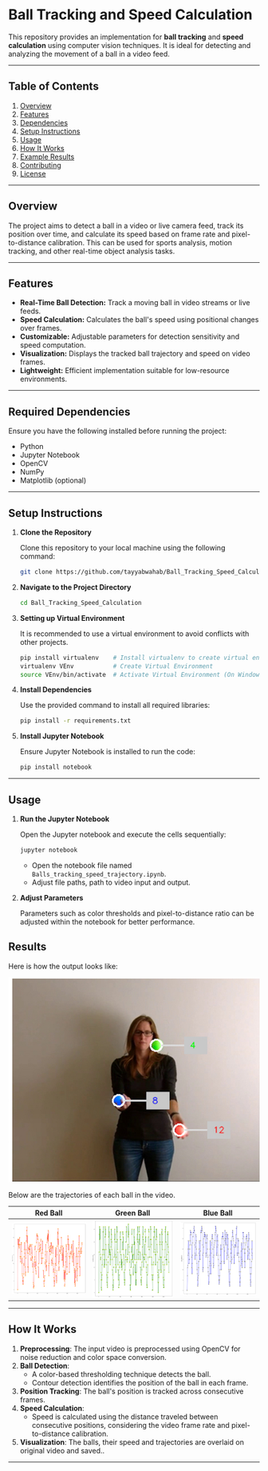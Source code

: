 # Ball Tracking and Speed Calculation

This repository provides an implementation for **ball tracking** and **speed calculation** using computer vision techniques. It is ideal for detecting and analyzing the movement of a ball in a video feed.

---

## Table of Contents

1. [Overview](#overview)
2. [Features](#features)
3. [Dependencies](#dependencies)
4. [Setup Instructions](#setup-instructions)
5. [Usage](#usage)
6. [How It Works](#how-it-works)
7. [Example Results](#example-results)
8. [Contributing](#contributing)
9. [License](#license)

---

## Overview

The project aims to detect a ball in a video or live camera feed, track its position over time, and calculate its speed based on frame rate and pixel-to-distance calibration. This can be used for sports analysis, motion tracking, and other real-time object analysis tasks.

---

## Features

- **Real-Time Ball Detection:** Track a moving ball in video streams or live feeds.
- **Speed Calculation:** Calculates the ball's speed using positional changes over frames.
- **Customizable:** Adjustable parameters for detection sensitivity and speed computation.
- **Visualization:** Displays the tracked ball trajectory and speed on video frames.
- **Lightweight:** Efficient implementation suitable for low-resource environments.

---

## Required Dependencies

Ensure you have the following installed before running the project:

- Python
- Jupyter Notebook
- OpenCV
- NumPy
- Matplotlib (optional)

---

## Setup Instructions

1. **Clone the Repository**

   Clone this repository to your local machine using the following command:

   ```bash
   git clone https://github.com/tayyabwahab/Ball_Tracking_Speed_Calculation.git
   ```

2. **Navigate to the Project Directory**

   ```bash
   cd Ball_Tracking_Speed_Calculation
   ```
3. **Setting up Virtual Environment**

   It is recommended to use a virtual environment to avoid conflicts with other projects.

   ```bash
   pip install virtualenv    # Install virtualenv to create virtual environments1
   virtualenv VEnv           # Create Virtual Environment
   source VEnv/bin/activate  # Activate Virtual Environment (On Windows use `VEnv\Scripts\activate)`
   ```

4. **Install Dependencies**

   Use the provided command to install all required libraries:

   ```bash
   pip install -r requirements.txt
   ```

5. **Install Jupyter Notebook**

   Ensure Jupyter Notebook is installed to run the code:

   ```bash
   pip install notebook
   ```
---

## Usage

1. **Run the Jupyter Notebook**

   Open the Jupyter notebook and execute the cells sequentially:

   ```bash
   jupyter notebook
   ```

   - Open the notebook file named `Balls_tracking_speed_trajectory.ipynb`.
   - Adjust file paths, path to video input and output.

2. **Adjust Parameters**

   Parameters such as color thresholds and pixel-to-distance ratio can be adjusted within the notebook for better performance.


## Results

Here is how the output looks like:

![Sample Output](Results/SampleOutput.jpg)

Below are the trajectories of each ball in the video. 


| Red Ball | Green Ball | Blue Ball |
|-------------- |-------------- | --------------|
| ![Trajectory of Red ball](Results/Trajectory_Red.png) | ![Trajectory of Green ball](Results/Trajectory_Green.png) | ![Trajectory of Blue ball](Results/Trajectory_Blue.png) |



---

## How It Works

1. **Preprocessing**: The input video is preprocessed using OpenCV for noise reduction and color space conversion.
2. **Ball Detection**:
   - A color-based thresholding technique detects the ball.
   - Contour detection identifies the position of the ball in each frame.
3. **Position Tracking**: The ball's position is tracked across consecutive frames.
4. **Speed Calculation**:
   - Speed is calculated using the distance traveled between consecutive positions, considering the video frame rate and pixel-to-distance calibration.
5. **Visualization**: The balls, their speed and trajectories are overlaid on original video and saved..

---

